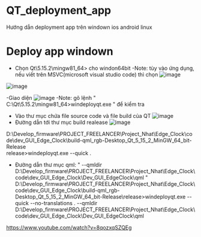 # QT_deployment_app
Hướng dẫn deployment app trên windown ios android linux

# Deploy app windown
- Chọn Qt\5.15.2\mingw81_64> cho windon64bit
-Note: tùy vào ứng dụng, nếu viết trên MSVC(microsoft visual studio code) thì chọn ![image](https://user-images.githubusercontent.com/18188862/179348738-880ca59f-1a29-47a2-8a69-0ebd0ac60cc1.png)

![image](https://user-images.githubusercontent.com/18188862/179348636-b83abdcd-fd0f-4409-9090-64263021d274.png)

-Giao diện 
![image](https://user-images.githubusercontent.com/18188862/179348764-c1621ddc-8a1f-4ce6-975f-f907dff1ed15.png)
-Note: gõ lệnh " C:\Qt\5.15.2\mingw81_64>windeployqt.exe " để kiểm tra

- Vào thư mục chứa file source code và file build của QT
![image](https://user-images.githubusercontent.com/18188862/179348852-8072d106-a0fd-4e8f-9eac-5bd5c432448e.png)
- Đường dẫn tới thư mục build realease
![image](https://user-images.githubusercontent.com/18188862/179348906-5fde4a78-c071-455a-8c06-d59fe14e996d.png)

D:\Develop_firmware\PROJECT_FREELANCER\Project_Nhat\Edge_Clock\code\dev_GUI_Edge_Clock\build-qml_rgb-Desktop_Qt_5_15_2_MinGW_64_bit-Release\
release>windeployqt.exe --quick .  

- Đường dẫn thư mục qml: " --qmldir D:\Develop_firmware\PROJECT_FREELANCER\Project_Nhat\Edge_Clock\code\dev_GUI_Edge_Clock\Dev_GUI_EdgeClock\qml "
D:\Develop_firmware\PROJECT_FREELANCER\Project_Nhat\Edge_Clock\code\dev_GUI_Edge_Clock\build-qml_rgb-Desktop_Qt_5_15_2_MinGW_64_bit-Release\release>windeployqt.exe --quick --no-translations . --qmldir D:\Develop_firmware\PROJECT_FREELANCER\Project_Nhat\Edge_Clock\code\dev_GUI_Edge_Clock\Dev_GUI_EdgeClock\qml

https://www.youtube.com/watch?v=8qozxqSZQEg
